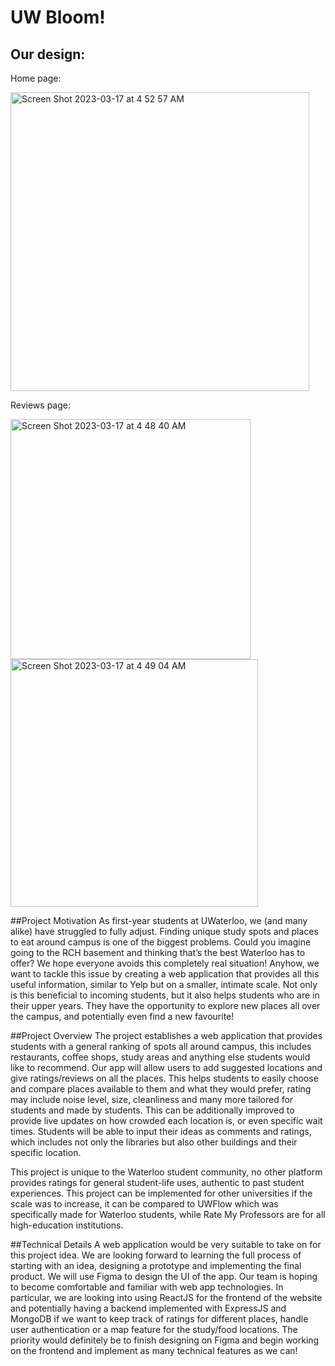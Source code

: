 # UW Bloom!

## Our design:
Home page:

<img width="478" alt="Screen Shot 2023-03-17 at 4 52 57 AM" src="https://user-images.githubusercontent.com/118076850/225857656-05e44c04-d0c6-4486-8bf5-cf1154d1578d.png">

Reviews page:

<img width="384" alt="Screen Shot 2023-03-17 at 4 48 40 AM" src="https://user-images.githubusercontent.com/118076850/225856748-70e41d29-d1b5-41a6-af3d-da3abbbf8709.png">
<img width="396" alt="Screen Shot 2023-03-17 at 4 49 04 AM" src="https://user-images.githubusercontent.com/118076850/225856809-f4b8d9a5-597e-4b42-90d7-a5b5905ffbd7.png">

##Project Motivation
As first-year students at UWaterloo, we (and many alike) have struggled to fully adjust. Finding unique study spots and places to eat around campus is one of the biggest problems. Could you imagine going to the RCH basement and thinking that’s the best Waterloo has to offer? We hope everyone avoids this completely real situation! Anyhow, we want to tackle this issue by creating a web application that provides all this useful information, similar to Yelp but on a smaller, intimate scale. Not only is this beneficial to incoming students, but it also helps students who are in their upper years. They have the opportunity to explore new places all over the campus, and potentially even find a new favourite!

##Project Overview
The project establishes a web application that provides students with a general ranking of spots all around campus, this includes restaurants, coffee shops, study areas and anything else students would like to recommend. Our app will allow users to add suggested locations and give ratings/reviews on all the places. This helps students to easily choose and compare places available to them and what they would prefer, rating may include noise level, size, cleanliness and many more tailored for students and made by students. This can be additionally improved to provide live updates on how crowded each location is, or even specific wait times. Students will be able to input their ideas as comments and ratings, which includes not only the libraries but also other buildings and their specific location. 

This project is unique to the Waterloo student community, no other platform provides ratings for general student-life uses, authentic to past student experiences. This project can be implemented for other universities if the scale was to increase, it can be compared to UWFlow which was specifically made for Waterloo students, while Rate My Professors are for all high-education institutions. 

##Technical Details
A web application would be very suitable to take on for this project idea. We are looking forward to learning the full process of starting with an idea, designing a prototype and implementing the final product. We will use Figma to design the UI of the app. Our team is hoping to become comfortable and familiar with web app technologies. In particular, we are looking into using ReactJS for the frontend of the website and potentially having a backend implemented with ExpressJS and MongoDB if we want to keep track of ratings for different places, handle user authentication or a map feature for the study/food locations. The priority would definitely be to finish designing on Figma and begin working on the frontend and implement as many technical features as we can!

